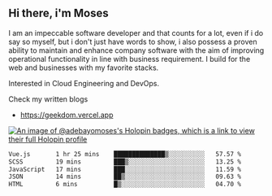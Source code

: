 ## Hi there, i'm Moses

I am an impeccable software developer and that counts for a lot, even if i do say so myself, but i don't just have words to show, i also possess a proven ability to maintain and enhance company software with the aim of improving operational functionality in line with business requirement. I build for the web and businesses with my favorite stacks.

Interested in Cloud Engineering and DevOps.

Check my written blogs
- https://geekdom.vercel.app

[![An image of @adebayomoses's Holopin badges, which is a link to view their full Holopin profile](https://holopin.me/adebayomoses)](https://holopin.io/@adebayomoses)

<!--START_SECTION:waka-->

```txt
Vue.js       1 hr 25 mins    ██████████████▒░░░░░░░░░░   57.57 %
SCSS         19 mins         ███▒░░░░░░░░░░░░░░░░░░░░░   13.25 %
JavaScript   17 mins         ███░░░░░░░░░░░░░░░░░░░░░░   11.59 %
JSON         14 mins         ██▒░░░░░░░░░░░░░░░░░░░░░░   09.63 %
HTML         6 mins          █▒░░░░░░░░░░░░░░░░░░░░░░░   04.70 %
```

<!--END_SECTION:waka-->
